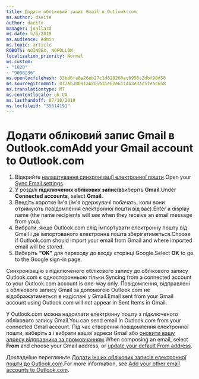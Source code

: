 ```yaml
---
title: Додати обліковий запис Gmail в Outlook.com
ms.author: daeite
author: daeite
manager: joallard
ms.date: 5/6/2019
ms.audience: Admin
ms.topic: article
ROBOTS: NOINDEX, NOFOLLOW
localization_priority: Normal
ms.custom:
- "1820"
- "9000236"
ms.openlocfilehash: 33bd6fa8a26eb27c1d829268ac0956c2dbf90d58
ms.sourcegitcommit: 017ab30091ab205b31e62e611443e3ac5feac658
ms.translationtype: MT
ms.contentlocale: uk-UA
ms.lasthandoff: 07/10/2019
ms.locfileid: "35614191"
---
```

# <a name="add-your-gmail-account-to-outlookcom"></a><span data-ttu-id="aae94-102">Додати обліковий запис Gmail в Outlook.com</span><span class="sxs-lookup"><span data-stu-id="aae94-102">Add your Gmail account to Outlook.com</span></span>

1. <span data-ttu-id="aae94-103">Відкрийте [налаштування синхронізації електронної пошти](https://go.microsoft.com/fwlink/?linkid=875264).</span><span class="sxs-lookup"><span data-stu-id="aae94-103">Open your [Sync Email settings](https://go.microsoft.com/fwlink/?linkid=875264).</span></span>
2. <span data-ttu-id="aae94-104">У розділі **підключених облікових записів**виберіть **Gmail**.</span><span class="sxs-lookup"><span data-stu-id="aae94-104">Under **Connected accounts**, select **Gmail**.</span></span>
3. <span data-ttu-id="aae94-105">Введіть коротке ім'я (ім'я одержувачі побачать, коли вони отримують повідомлення електронної пошти від вас).</span><span class="sxs-lookup"><span data-stu-id="aae94-105">Enter a display name (the name recipients will see when they receive an email message from you).</span></span>
4. <span data-ttu-id="aae94-106">Вибрати, якщо Outlook.com слід імпортувати електронну пошту від Gmail і де імпортованого електронна пошта зберігатиметься.</span><span class="sxs-lookup"><span data-stu-id="aae94-106">Choose if Outlook.com should import your email from Gmail and where imported email will be stored.</span></span>
5. <span data-ttu-id="aae94-107">Виберіть **"OK"** для переходу до входу сторінці Google.</span><span class="sxs-lookup"><span data-stu-id="aae94-107">Select **OK** to go to the Google sign-in page.</span></span>

<span data-ttu-id="aae94-108">Синхронізацію з підключеного облікового запису до облікового запису Outlook.com є односторонньою тільки.</span><span class="sxs-lookup"><span data-stu-id="aae94-108">Syncing from a connected account to your Outlook.com account is one-way only.</span></span> <span data-ttu-id="aae94-109">Повідомлення, відправлені з облікового запису Gmail за допомогою Outlook.com не відображатиметься в надіслані у Gmail.</span><span class="sxs-lookup"><span data-stu-id="aae94-109">Email sent from your Gmail account using Outlook.com will not appear in Sent Items in Gmail.</span></span>

<span data-ttu-id="aae94-110">У Outlook.com можна надсилати електронну пошту з підключеного облікового запису Gmail.</span><span class="sxs-lookup"><span data-stu-id="aae94-110">You can send email in Outlook.com from your connected Gmail account.</span></span> <span data-ttu-id="aae94-111">Під час створення повідомлення електронної пошти, виберіть **з** і вибрати вашої адреси Gmail або [оновити вашу адресу відправника за промовчанням](https://go.microsoft.com/fwlink/?linkid=875264).</span><span class="sxs-lookup"><span data-stu-id="aae94-111">When composing an email, select **From** and choose your Gmail address, or [update your default From address](https://go.microsoft.com/fwlink/?linkid=875264).</span></span>

<span data-ttu-id="aae94-112">Докладніше перегляньте [Додати інших облікових записів електронної пошти до Outlook.com](https://support.office.com/article/c5224df4-5885-4e79-91ba-523aa743f0ba?wt.mc_id=Office_Outlook_com_Alchemy).</span><span class="sxs-lookup"><span data-stu-id="aae94-112">For more information, see [Add your other email accounts to Outlook.com](https://support.office.com/article/c5224df4-5885-4e79-91ba-523aa743f0ba?wt.mc_id=Office_Outlook_com_Alchemy).</span></span>